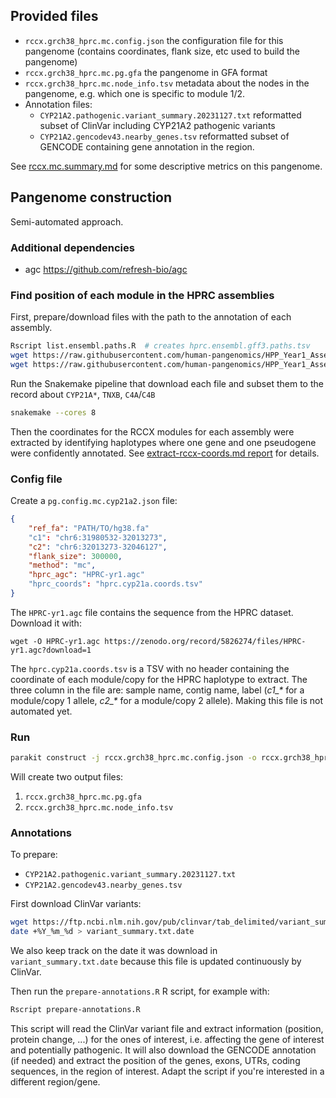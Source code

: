 ## Provided files

- `rccx.grch38_hprc.mc.config.json` the configuration file for this pangenome (contains coordinates, flank size, etc used to build the pangenome)
- `rccx.grch38_hprc.mc.pg.gfa` the pangenome in GFA format
- `rccx.grch38_hprc.mc.node_info.tsv` metadata about the nodes in the pangenome, e.g. which one is specific to module 1/2.
- Annotation files:
    - `CYP21A2.pathogenic.variant_summary.20231127.txt` reformatted subset of ClinVar including CYP21A2 pathogenic variants
    - `CYP21A2.gencodev43.nearby_genes.tsv` reformatted subset of GENCODE containing gene annotation in the region.

See [rccx.mc.summary.md](rccx.mc.summary.md) for some descriptive metrics on this pangenome.

## Pangenome construction

Semi-automated approach. 

### Additional dependencies

- agc https://github.com/refresh-bio/agc


### Find position of each module in the HPRC assemblies

First, prepare/download files with the path to the annotation of each assembly.

```sh
Rscript list.ensembl.paths.R  # creates hprc.ensembl.gff3.paths.tsv
wget https://raw.githubusercontent.com/human-pangenomics/HPP_Year1_Assemblies/main/annotation_index/Year1_assemblies_v2_genbank_CAT_genes.index
wget https://raw.githubusercontent.com/human-pangenomics/HPP_Year1_Assemblies/main/annotation_index/Year1_assemblies_v2_genbank_Seg_Dups.index
```

Run the Snakemake pipeline that download each file and subset them to the record about `CYP21A*`, `TNXB`, `C4A`/`C4B`

```sh
snakemake --cores 8
```

Then the coordinates for the RCCX modules for each assembly were extracted by identifying haplotypes where one gene and one pseudogene were confidently annotated.
See [extract-rccx-coords.md report](extract-rccx-coords.md) for details.

### Config file

Create a `pg.config.mc.cyp21a2.json` file:

```json
{
    "ref_fa": "PATH/TO/hg38.fa"
    "c1": "chr6:31980532-32013273",
    "c2": "chr6:32013273-32046127",
    "flank_size": 300000,
    "method": "mc",
    "hprc_agc": "HPRC-yr1.agc"
    "hprc_coords": "hprc.cyp21a.coords.tsv"
}
```

The `HPRC-yr1.agc` file contains the sequence from the HPRC dataset.
Download it with:

```
wget -O HPRC-yr1.agc https://zenodo.org/record/5826274/files/HPRC-yr1.agc?download=1
```

The `hprc.cyp21a.coords.tsv` is a TSV with no header containing the coordinate of each module/copy for the HPRC haplotype to extract.
The three column in the file are: sample name, contig name, label (*c1_\** for a module/copy 1 allele, *c2_\** for a module/copy 2 allele).
Making this file is not automated yet.

### Run

```sh
parakit construct -j rccx.grch38_hprc.mc.config.json -o rccx.grch38_hprc.mc
```

Will create two output files:

1. `rccx.grch38_hprc.mc.pg.gfa`
2. `rccx.grch38_hprc.mc.node_info.tsv`

### Annotations 

To prepare:

- `CYP21A2.pathogenic.variant_summary.20231127.txt`
- `CYP21A2.gencodev43.nearby_genes.tsv`

First download ClinVar variants:

```sh
wget https://ftp.ncbi.nlm.nih.gov/pub/clinvar/tab_delimited/variant_summary.txt.gz
date +%Y_%m_%d > variant_summary.txt.date
```

We also keep track on the date it was download in `variant_summary.txt.date` because this file is updated continuously by ClinVar.

Then run the `prepare-annotations.R` R script, for example with:

```sh
Rscript prepare-annotations.R
```

This script will read the ClinVar variant file and extract information (position, protein change, ...) for the ones of interest, i.e. affecting the gene of interest and potentially pathogenic.
It will also download the GENCODE annotation (if needed) and extract the position of the genes, exons, UTRs, coding sequences, in the region of interest. 
Adapt the script if you're interested in a different region/gene.


